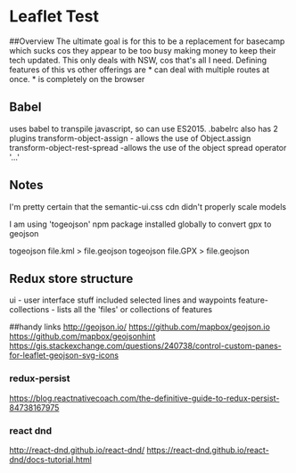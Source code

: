 # Leaflet Test

##Overview
The ultimate goal is for this to be a replacement for basecamp which sucks cos they appear to be too busy making money to
keep their tech updated.
This only deals with NSW, cos that's all I need.
Defining features of this vs other offerings are
    * can deal with multiple routes at once.
    * is completely on the browser


## Babel
uses babel to transpile javascript, so can use ES2015.  .babelrc also has 2 plugins
transform-object-assign - allows the use of Object.assign
transform-object-rest-spread -allows the use of the object spread operator '...'

## Notes
I'm pretty certain that the semantic-ui.css cdn didn't properly scale models


I am using 'togeojson' npm package installed globally to convert gpx to geojson

togeojson file.kml > file.geojson
togeojson file.GPX > file.geojson



## Redux store structure
ui - user interface stuff included selected lines and waypoints
feature-collections - lists all the 'files' or collections of features

##handy links
http://geojson.io/
https://github.com/mapbox/geojson.io
https://github.com/mapbox/geojsonhint
https://gis.stackexchange.com/questions/240738/control-custom-panes-for-leaflet-geojson-svg-icons

### redux-persist
https://blog.reactnativecoach.com/the-definitive-guide-to-redux-persist-84738167975

### react dnd
http://react-dnd.github.io/react-dnd/
https://react-dnd.github.io/react-dnd/docs-tutorial.html